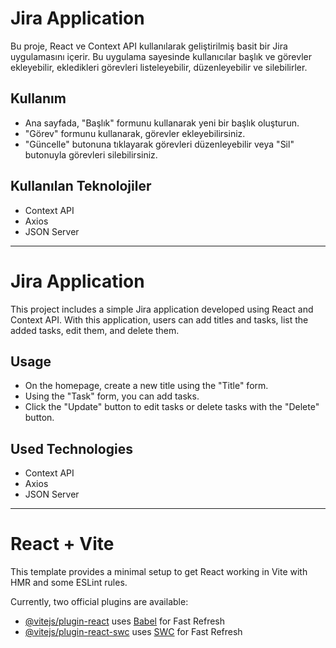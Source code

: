 # Jira Application

Bu proje, React ve Context API kullanılarak geliştirilmiş basit bir Jira uygulamasını içerir. Bu uygulama sayesinde kullanıcılar başlık ve görevler ekleyebilir, ekledikleri görevleri listeleyebilir, düzenleyebilir ve silebilirler.

## Kullanım

- Ana sayfada, "Başlık" formunu kullanarak yeni bir başlık oluşturun.
- "Görev" formunu kullanarak, görevler ekleyebilirsiniz.
- "Güncelle" butonuna tıklayarak görevleri düzenleyebilir veya "Sil" butonuyla görevleri silebilirsiniz.

## Kullanılan Teknolojiler

- Context API
- Axios
- JSON Server

-----------------------------------------
# Jira Application

This project includes a simple Jira application developed using React and Context API. With this application, users can add titles and tasks, list the added tasks, edit them, and delete them.

## Usage

- On the homepage, create a new title using the "Title" form.
- Using the "Task" form, you can add tasks.
- Click the "Update" button to edit tasks or delete tasks with the "Delete" button.

## Used Technologies

- Context API
- Axios
- JSON Server
------------------------------------------------------

# React + Vite

This template provides a minimal setup to get React working in Vite with HMR and some ESLint rules.

Currently, two official plugins are available:

- [@vitejs/plugin-react](https://github.com/vitejs/vite-plugin-react/blob/main/packages/plugin-react/README.md) uses [Babel](https://babeljs.io/) for Fast Refresh
- [@vitejs/plugin-react-swc](https://github.com/vitejs/vite-plugin-react-swc) uses [SWC](https://swc.rs/) for Fast Refresh
